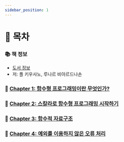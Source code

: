 ```yaml
---
sidebar_position: 1
---
```


# 🚀 목차

### 📚 책 정보
- [도서 정보](http://www.yes24.com/Product/Goods/16969986)
- 저: 폴 키우사노, 루나르 비아르드나손

### 🤔 [Chapter 1: 함수형 프로그래밍이란 무엇인가?](/docs/functional/in-scala/chapter-1)

### 🤔 [Chapter 2: 스칼라로 함수형 프로그래밍 시작하기](/docs/functional/in-scala/chapter-2)

### 🤔 [Chapter 3: 함수적 자료구조](/docs/functional/in-scala/chapter-3)

### 🤔 [Chapter 4: 예외를 이용하지 않은 오류 처리](/docs/functional/in-scala/chapter-4)
